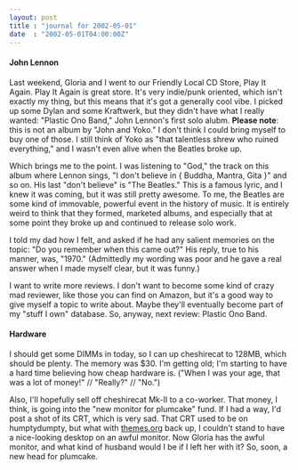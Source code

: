 ```yaml
---
layout: post
title : "journal for 2002-05-01"
date  : "2002-05-01T04:00:00Z"
---
```

<h4>John Lennon</h4>Last weekend, Gloria and I went to our Friendly Local CD Store, Play It Again. Play It Again is great store.  It's very indie/punk oriented, which isn't exactly my thing, but this means that it's got a generally cool vibe.  I picked up some Dylan and some Kraftwerk, but they didn't have what I really wanted: "Plastic Ono Band," John Lennon's first solo alubm.  <strong>Please note</strong>:  this is not an album by "John and Yoko."  I don't think I could bring myself to buy one of those.  I still think of Yoko as "that talentless shrew who ruined everything," and I wasn't even alive when the Beatles broke up.

Which brings me to the point.  I was listening to "God," the track on this album where Lennon sings, "I don't believe in { Buddha, Mantra, Gita }" and so on.  His last "don't believe" is "The Beatles."  This is a famous lyric, and I knew it was coming, but it was still pretty awesome.  To me, the Beatles are some kind of immovable, powerful event in the history of music.  It is entirely weird to think that they formed, marketed albums, and especially that at some point they broke up and continued to release solo work.

I told my dad how I felt, and asked if he had any salient memories on the topic: "Do you remember when this came out?"  His reply, true to his manner, was, "1970."  (Admittedly my wording was poor and he gave a real answer when I made myself clear, but it was funny.)

I want to write more reviews.  I don't want to become some kind of crazy mad reviewer, like those you can find on Amazon, but it's a good way to give myself a topic to write about.  Maybe they'll eventually become part of my "stuff I own" database.  So, anyway, next review:  Plastic Ono Band.<h4>Hardware</h4>I should get some DIMMs in today, so I can up cheshirecat to 128MB, which should be plenty.  The memory was $30.  I'm getting old;  I'm starting to have a hard time believing how cheap hardware is.  ("When I was your age, that was a lot of money!" // "Really?" // "No.")

Also, I'll hopefully sell off cheshirecat Mk-II to a co-worker.  That money, I think, is going into the "new monitor for plumcake" fund.  If I had a way, I'd post a shot of its CRT, which is very sad.  That CRT used to be on humptydumpty, but what with <a href='http://themes.freshmeat.net'>themes.org</a> back up, I couldn't stand to have a nice-looking desktop on an awful monitor.  Now Gloria has the awful monitor, and what kind of husband would I be if I left her with it?  So, soon, a new head for plumcake.


